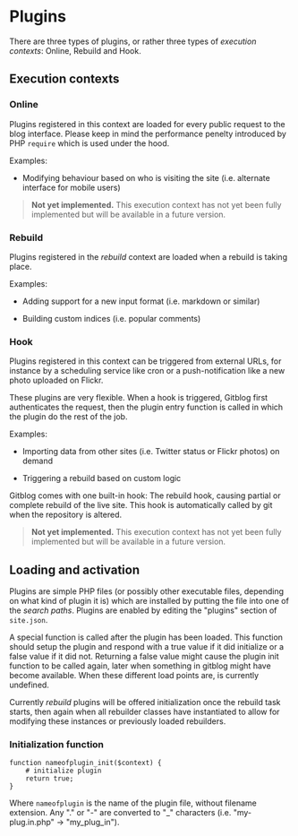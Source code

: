 # Plugins

There are three types of plugins, or rather three types of *execution contexts*: Online, Rebuild and Hook.


## Execution contexts

### Online

Plugins registered in this context are loaded for every public request to the blog interface. Please keep in mind the performance penelty introduced by PHP `require` which is used under the hood.

Examples:

- Modifying behaviour based on who is visiting the site (i.e. alternate interface for mobile users)

> **Not yet implemented.** This execution context has not yet been fully implemented but will be available in a future version.


### Rebuild

Plugins registered in the *rebuild* context are loaded when a rebuild is taking place.

Examples:

- Adding support for a new input format (i.e. markdown or similar)

- Building custom indices (i.e. popular comments)


### Hook

Plugins registered in this context can be triggered from external URLs, for instance by a scheduling service like cron or a push-notification like a new photo uploaded on Flickr.

These plugins are very flexible. When a hook is triggered, Gitblog first authenticates the request, then the plugin entry function is called in which the plugin do the rest of the job.

Examples:

- Importing data from other sites (i.e. Twitter status or Flickr photos) on demand

- Triggering a rebuild based on custom logic

Gitblog comes with one built-in hook: The rebuild hook, causing partial or complete rebuild of the live site. This hook is automatically called by git when the repository is altered.

> **Not yet implemented.** This execution context has not yet been fully implemented but will be available in a future version.

## Loading and activation

Plugins are simple PHP files (or possibly other executable files, depending on what kind of plugin it is) which are installed by putting the file into one of the *search paths*. Plugins are enabled by editing the "plugins" section of `site.json`.

A special function is called after the plugin has been loaded. This function should setup the plugin and respond with a true value if it did initialize or a false value if it did not. Returning a false value might cause the plugin init function to be called again, later when something in gitblog might have become available. When these different load points are, is currently undefined.

Currently *rebuild* plugins will be offered initialization once the rebuild task starts, then again when all rebuilder classes have instantiated to allow for modifying these instances or previously loaded rebuilders.

### Initialization function

	function nameofplugin_init($context) {
		# initialize plugin
		return true;
	}

Where `nameofplugin` is the name of the plugin file, without filename extension. Any "." or "-" are converted to "\_" characters (i.e. "my-plug.in.php" -> "my\_plug\_in").

